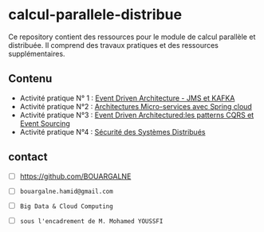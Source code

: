 # calcul-parallele-distribue
Ce repository contient des ressources pour le module de calcul parallèle et distribuée. 
Il comprend des travaux pratiques et des ressources supplémentaires.
## Contenu
* Activité pratique N° 1 :   [Event Driven Architecture - JMS et KAFKA](https://github.com/BOUARGALNE/calcul-parallele-distribue/tree/main/TP1/SpringCloud_Kafka_stream)
* Activité pratique N°2 : [Architectures Micro-services avec Spring cloud](https://github.com/BOUARGALNE/calcul-parallele-distribue/tree/main/TP2)
* Activité pratique N°3 : [Event Driven Architectured:les patterns CQRS et Event Sourcing](https://github.com/BOUARGALNE/calcul-parallele-distribue/tree/main/compte-cqrs-es)
*  Activité pratique N°4 : [Sécurité des Systèmes Distribués](https://github.com/BOUARGALNE/calcul-parallele-distribue/tree/main/TP4_Security_SD)



## contact
- [ ] <https://github.com/BOUARGALNE>
- [ ] `bouargalne.hamid@gmail.com`
- [ ] `Big Data & Cloud Computing`
- [ ] `sous l'encadrement de M. Mohamed YOUSSFI`

